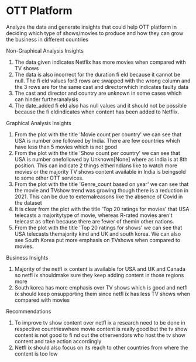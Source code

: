# OTT Platform
Analyze the data and generate insights that could help OTT platform in deciding which type of shows/movies to produce and how they can grow the business in different countries

Non-Graphical Analysis Insights

1. The data given indicates Netflix has more movies when compared with TV shows
2. The data is also incorrect for the duration fi eld because it cannot be null. The fi eld values for3 rows are swapped with the wrong column and the 3 rows are for the same cast    and directorwhich indicates faulty data
3. The cast and director and country are unknown in some cases which can hinder furtheranalysis
4. The date_added fi eld also has null values and it should not be possible because the fi eldindicates when content has been added to Netflix.

Graphical Analysis Insights

1. From the plot with the title 'Movie count per country' we can see that USA is number one followed by India. There are few countries which have less than 5 movies which is not good
2. From the plot with the title 'Show count per country' we can see that USA is number onefollowed by Unknown[None] where as India is at 8th position. This can indicate 2 things eitherIndians like to watch more movies or the majority TV shows content available in India is beingsold to some other OTT services.
3. From the plot with the title 'Genre_count based on year' we can see that the movie and TVshow trend was growing though there is a reduction in 2021. This can be due to externalreasons like the absence of Covid in the dataset
4. It is clear from the plot with the title 'Top 20 ratings for movies' that USA telecasts a majoritytype of movie, whereas R-rated movies aren't telecast as often because there are fewer of themin other nations.
5. From the plot with the title 'Top 20 ratings for shows' we can see that USA telecasts themajority kind and UK and south korea. We can also see South Korea put more emphasis on TVshows when compared to movies.

Business Insights

1. Majority of the netfl ix content is available for USA and UK and Canada so netfl ix shouldmake sure they keep adding content in those regions more
2. South korea has more emphasis over TV shows which is good and netfl ix should keep onsupporting them since netfl ix has less TV shows when compared with movies

Recommendations

1. To improve tv show content over netfl ix a research need to be done in respective countrieswhere movie content is really good but the tv show content is not good to fi nd out the othervendors who host the tv show content and take action accordingly
2. Netfl ix should also focus on its reach to other countries from where the content is too low
